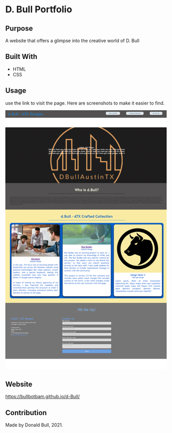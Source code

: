 # D. Bull Portfolio

## Purpose
A website that offers a glimpse into the creative world of D. Bull 

## Built With
* HTML
* CSS

## Usage
use the link to visit the page.  Here are screenshots to make it easier to find.


![cssExploration](https://github.com/Bullbotbam/cssExploration/blob/main/Assets/images/portfolio.png)



## Website
 https://bullbotbam.github.io/d-Bull/

## Contribution
Made by Donald Bull, 2021.
